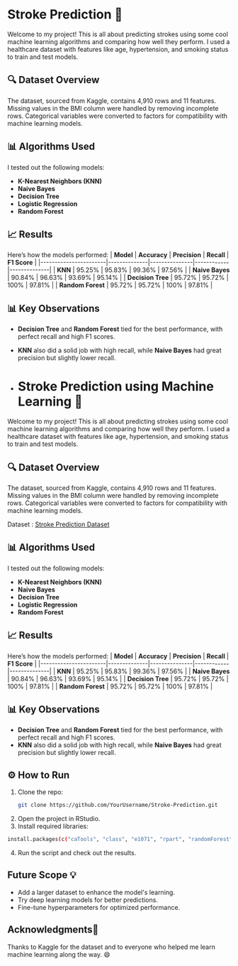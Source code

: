 # Stroke Prediction 🚀

Welcome to my project! This is all about predicting strokes using some cool machine learning algorithms and comparing how well they perform. I used a healthcare dataset with features like age, hypertension, and smoking status to train and test models.

## 🔍 Dataset Overview
The dataset, sourced from Kaggle, contains 4,910 rows and 11 features. Missing values in the BMI column were handled by removing incomplete rows. Categorical variables were converted to factors for compatibility with machine learning models.

## 📊 Algorithms Used
I tested out the following models:
- **K-Nearest Neighbors (KNN)**
- **Naive Bayes**
- **Decision Tree**
- **Logistic Regression**
- **Random Forest**

## 📈 Results
Here’s how the models performed:
| **Model**             | **Accuracy** | **Precision** | **Recall** | **F1 Score** |
|-----------------------|--------------|---------------|------------|--------------|
| **KNN**               | 95.25%       | 95.83%        | 99.36%     | 97.56%       |
| **Naive Bayes**       | 90.84%       | 96.63%        | 93.69%     | 95.14%       |
| **Decision Tree**     | 95.72%       | 95.72%        | 100%       | 97.81%       |
| **Random Forest**     | 95.72%       | 95.72%        | 100%       | 97.81%       |

## 📊 Key Observations
- **Decision Tree** and **Random Forest** tied for the best performance, with perfect recall and high F1 scores.
- **KNN** also did a solid job with high recall, while **Naive Bayes** had great precision but slightly lower recall.

- # Stroke Prediction using Machine Learning 🚀

Welcome to my project! This is all about predicting strokes using some cool machine learning algorithms and comparing how well they perform. I used a healthcare dataset with features like age, hypertension, and smoking status to train and test models.

## 🔍 Dataset Overview
The dataset, sourced from Kaggle, contains 4,910 rows and 11 features. Missing values in the BMI column were handled by removing incomplete rows. Categorical variables were converted to factors for compatibility with machine learning models.

Dataset : [Stroke Prediction Dataset](https://www.kaggle.com/datasets/fedesoriano/stroke-prediction-dataset)

## 📊 Algorithms Used
I tested out the following models:
- **K-Nearest Neighbors (KNN)**
- **Naive Bayes**
- **Decision Tree**
- **Logistic Regression**
- **Random Forest**

## 📈 Results
Here’s how the models performed:
| **Model**            | **Accuracy** | **Precision** | **Recall** | **F1 Score** |
|-----------------------|--------------|---------------|------------|--------------|
| **KNN**              | 95.25%       | 95.83%        | 99.36%     | 97.56%       |
| **Naive Bayes**       | 90.84%       | 96.63%        | 93.69%     | 95.14%       |
| **Decision Tree**     | 95.72%       | 95.72%        | 100%       | 97.81%       |
| **Random Forest**     | 95.72%       | 95.72%        | 100%       | 97.81%       |

## 📊 Key Observations
- **Decision Tree** and **Random Forest** tied for the best performance, with perfect recall and high F1 scores.
- **KNN** also did a solid job with high recall, while **Naive Bayes** had great precision but slightly lower recall.

## ⚙️ How to Run
1. Clone the repo:
   ```bash
   git clone https://github.com/YourUsername/Stroke-Prediction.git
   ```
2. Open the project in RStudio.
3. Install required libraries:
```bash
install.packages(c("caTools", "class", "e1071", "rpart", "randomForest", "caret", "ggplot2", "tidyr"))
```
4. Run the script and check out the results.

## Future Scope 💡 
- Add a larger dataset to enhance the model's learning. <br>
- Try deep learning models for better predictions. <br>
- Fine-tune hyperparameters for optimized performance.


## Acknowledgments🤝 
Thanks to Kaggle for the dataset and to everyone who helped me learn machine learning along the way. 😄
